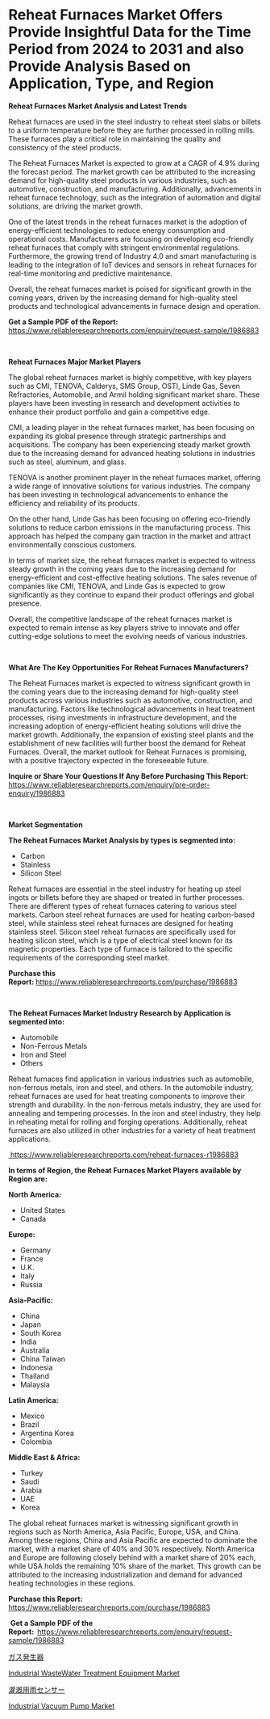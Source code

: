 <p><h1>Reheat Furnaces Market Offers Provide Insightful Data for the Time Period from 2024 to 2031 and also Provide Analysis Based on Application, Type, and Region</h1></p><p><strong>Reheat Furnaces Market Analysis and Latest Trends</strong></p>
<p><p>Reheat furnaces are used in the steel industry to reheat steel slabs or billets to a uniform temperature before they are further processed in rolling mills. These furnaces play a critical role in maintaining the quality and consistency of the steel products.</p><p>The Reheat Furnaces Market is expected to grow at a CAGR of 4.9% during the forecast period. The market growth can be attributed to the increasing demand for high-quality steel products in various industries, such as automotive, construction, and manufacturing. Additionally, advancements in reheat furnace technology, such as the integration of automation and digital solutions, are driving the market growth.</p><p>One of the latest trends in the reheat furnaces market is the adoption of energy-efficient technologies to reduce energy consumption and operational costs. Manufacturers are focusing on developing eco-friendly reheat furnaces that comply with stringent environmental regulations. Furthermore, the growing trend of Industry 4.0 and smart manufacturing is leading to the integration of IoT devices and sensors in reheat furnaces for real-time monitoring and predictive maintenance.</p><p>Overall, the reheat furnaces market is poised for significant growth in the coming years, driven by the increasing demand for high-quality steel products and technological advancements in furnace design and operation.</p></p>
<p><strong>Get a Sample PDF of the Report:&nbsp;</strong> <a href="https://www.reliableresearchreports.com/enquiry/request-sample/1986883">https://www.reliableresearchreports.com/enquiry/request-sample/1986883</a></p>
<p>&nbsp;</p>
<p><strong>Reheat Furnaces Major Market Players</strong></p>
<p><p>The global reheat furnaces market is highly competitive, with key players such as CMI, TENOVA, Calderys, SMS Group, OSTI, Linde Gas, Seven Refractories, Automobile, and Armil holding significant market share. These players have been investing in research and development activities to enhance their product portfolio and gain a competitive edge. </p><p>CMI, a leading player in the reheat furnaces market, has been focusing on expanding its global presence through strategic partnerships and acquisitions. The company has been experiencing steady market growth due to the increasing demand for advanced heating solutions in industries such as steel, aluminum, and glass.</p><p>TENOVA is another prominent player in the reheat furnaces market, offering a wide range of innovative solutions for various industries. The company has been investing in technological advancements to enhance the efficiency and reliability of its products.</p><p>On the other hand, Linde Gas has been focusing on offering eco-friendly solutions to reduce carbon emissions in the manufacturing process. This approach has helped the company gain traction in the market and attract environmentally conscious customers.</p><p>In terms of market size, the reheat furnaces market is expected to witness steady growth in the coming years due to the increasing demand for energy-efficient and cost-effective heating solutions. The sales revenue of companies like CMI, TENOVA, and Linde Gas is expected to grow significantly as they continue to expand their product offerings and global presence.</p><p>Overall, the competitive landscape of the reheat furnaces market is expected to remain intense as key players strive to innovate and offer cutting-edge solutions to meet the evolving needs of various industries.</p></p>
<p>&nbsp;</p>
<p><strong>What Are The Key Opportunities For Reheat Furnaces Manufacturers?</strong></p>
<p><p>The Reheat Furnaces market is expected to witness significant growth in the coming years due to the increasing demand for high-quality steel products across various industries such as automotive, construction, and manufacturing. Factors like technological advancements in heat treatment processes, rising investments in infrastructure development, and the increasing adoption of energy-efficient heating solutions will drive the market growth. Additionally, the expansion of existing steel plants and the establishment of new facilities will further boost the demand for Reheat Furnaces. Overall, the market outlook for Reheat Furnaces is promising, with a positive trajectory expected in the foreseeable future.</p></p>
<p><strong>Inquire or Share Your Questions If Any Before Purchasing This Report:</strong> <a href="https://www.reliableresearchreports.com/enquiry/pre-order-enquiry/1986883">https://www.reliableresearchreports.com/enquiry/pre-order-enquiry/1986883</a></p>
<p>&nbsp;</p>
<p><strong>Market Segmentation</strong></p>
<p><strong>The Reheat Furnaces Market Analysis by types is segmented into:</strong></p>
<p><ul><li>Carbon</li><li>Stainless</li><li>Silicon Steel</li></ul></p>
<p><p>Reheat furnaces are essential in the steel industry for heating up steel ingots or billets before they are shaped or treated in further processes. There are different types of reheat furnaces catering to various steel markets. Carbon steel reheat furnaces are used for heating carbon-based steel, while stainless steel reheat furnaces are designed for heating stainless steel. Silicon steel reheat furnaces are specifically used for heating silicon steel, which is a type of electrical steel known for its magnetic properties. Each type of furnace is tailored to the specific requirements of the corresponding steel market.</p></p>
<p><strong>Purchase this Report:&nbsp;</strong><a href="https://www.reliableresearchreports.com/purchase/1986883">https://www.reliableresearchreports.com/purchase/1986883</a></p>
<p>&nbsp;</p>
<p><strong>The Reheat Furnaces Market Industry Research by Application is segmented into:</strong></p>
<p><ul><li>Automobile</li><li>Non-Ferrous Metals</li><li>Iron and Steel</li><li>Others</li></ul></p>
<p><p>Reheat furnaces find application in various industries such as automobile, non-ferrous metals, iron and steel, and others. In the automobile industry, reheat furnaces are used for heat treating components to improve their strength and durability. In the non-ferrous metals industry, they are used for annealing and tempering processes. In the iron and steel industry, they help in reheating metal for rolling and forging operations. Additionally, reheat furnaces are also utilized in other industries for a variety of heat treatment applications.</p></p>
<p><a href="https://www.reliableresearchreports.com/reheat-furnaces-r1986883">&nbsp;https://www.reliableresearchreports.com/reheat-furnaces-r1986883</a></p>
<p><strong>In terms of Region, the Reheat Furnaces Market Players available by Region are:</strong></p>
<p>
    <p> <strong> North America: </strong>
        <ul>
            <li>United States</li>
            <li>Canada</li>
        </ul>
        </p> 
    <p> <strong> Europe: </strong>
        <ul>
            <li>Germany</li>
            <li>France</li>
            <li>U.K.</li>
            <li>Italy</li>
            <li>Russia</li>
        </ul>
        </p> 
    <p> <strong> Asia-Pacific: </strong>
        <ul>
            <li>China</li>
            <li>Japan</li>
            <li>South Korea</li>
            <li>India</li>
            <li>Australia</li>
            <li>China Taiwan</li>
            <li>Indonesia</li>
            <li>Thailand</li>
            <li>Malaysia</li>
        </ul>
        </p> 
    <p> <strong> Latin America: </strong>
        <ul>
            <li>Mexico</li>
            <li>Brazil</li>
            <li>Argentina Korea</li>
            <li>Colombia</li>
        </ul>
        </p> 
    <p> <strong> Middle East & Africa: </strong>
        <ul>
            <li>Turkey</li>
            <li>Saudi</li>
            <li>Arabia</li>
            <li>UAE</li>
            <li>Korea</li>
        </ul>
    </p>
    </p>
<p><p>The global reheat furnaces market is witnessing significant growth in regions such as North America, Asia Pacific, Europe, USA, and China. Among these regions, China and Asia Pacific are expected to dominate the market, with a market share of 40% and 30% respectively. North America and Europe are following closely behind with a market share of 20% each, while USA holds the remaining 10% share of the market. This growth can be attributed to the increasing industrialization and demand for advanced heating technologies in these regions.</p></p>
<p><strong>Purchase this Report: </strong><a href="https://www.reliableresearchreports.com/purchase/1986883">https://www.reliableresearchreports.com/purchase/1986883</a></p>
<p>&nbsp;<strong>Get a Sample PDF of the Report:&nbsp;&nbsp;</strong><a href="https://www.reliableresearchreports.com/enquiry/request-sample/1986883">https://www.reliableresearchreports.com/enquiry/request-sample/1986883</a></p>
<p><strong></strong></p>
<p><p><a href="https://github.com/KaydenJohns1964/Market-Research-Report-List-1/blob/main/311430633943.md">ガス発生器</a></p><p><a href="https://github.com/mancsybtousav/Market-Research-Report-List-2/blob/main/industrial-wastewater-treatment-equipment-market.md">Industrial WasteWater Treatment Equipment Market</a></p><p><a href="https://github.com/marbadji/Market-Research-Report-List-1/blob/main/710750433942.md">灌漑用雨センサー</a></p><p><a href="https://github.com/josesg55/Market-Research-Report-List-2/blob/main/industrial-vacuum-pump-market.md">Industrial Vacuum Pump Market</a></p></p>